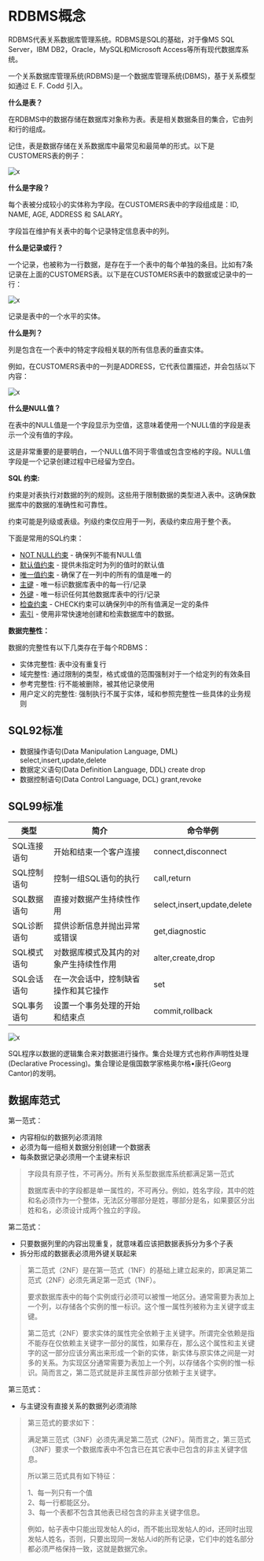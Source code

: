 # RDBMS概念

RDBMS代表关系数据库管理系统。RDBMS是SQL的基础，对于像MS SQL Server，IBM DB2，Oracle，MySQL和Microsoft Access等所有现代数据库系统。

一个关系数据库管理系统(RDBMS)是一个数据库管理系统(DBMS)，基于关系模型如通过 E. F. Codd 引入。

**什么是表？**

在RDBMS中的数据存储在数据库对象称为表。表是相关数据条目的集合，它由列和行的组成。

记住，表是数据存储在关系数据库中最常见和最简单的形式。以下是CUSTOMERS表的例子：

![x](./Resource/2.jpg)

**什么是字段？**

每个表被分成较小的实体称为字段。在CUSTOMERS表中的字段组成是：ID, NAME, AGE, ADDRESS 和 SALARY。

字段旨在维护有关表中的每个记录特定信息表中的列。

**什么是记录或行？**

一个记录，也被称为一行数据，是存在于一个表中的每个单独的条目。比如有7条记录在上面的CUSTOMERS表。以下是在CUSTOMERS表中的数据或记录中的一行：

![x](./Resource/3.jpg)

记录是表中的一个水平的实体。

**什么是列？**

列是包含在一个表中的特定字段相关联的所有信息表的垂直实体。

例如，在CUSTOMERS表中的一列是ADDRESS，它代表位置描述，并会包括以下内容：

![x](./Resource/4.jpg)

**什么是NULL值？**

在表中的NULL值是一个字段显示为空值，这意味着使用一个NULL值的字段是表示一个没有值的字段。

这是非常重要的是要明白，一个NULL值不同于零值或包含空格的字段。NULL值字段是一个记录创建过程中已经留为空白。

**SQL 约束:**

约束是对表执行对数据的列的规则。这些用于限制数据的类型进入表中。这确保数据库中的数据的准确性和可靠性。

约束可能是列级或表级。列级约束仅应用于一列，表级约束应用于整个表。

下面是常用的SQL约束：

- [NOT NULL约束](http://www.yiibai.com/sql/sql-not-null.html) - 确保列不能有NULL值
- [默认值约束](http://www.yiibai.com/sql/sql-default.html) - 提供未指定时为列的值时的默认值
- [唯一值约束](http://www.yiibai.com/sql/sql-unique.html) - 确保了在一列中的所有的值是唯一的
- [主键](http://www.yiibai.com/sql/sql-primary-key.html) - 唯一标识数据库表中的每一行/记录
- [外键](http://www.yiibai.com/sql/sql-foreign-key.html) - 唯一标识任何其他数据库表中的行/记录
- [检查约束](http://www.yiibai.com/sql/sql-check.html) - CHECK约束可以确保列中的所有值满足一定的条件
- [索引](http://www.yiibai.com/sql/sql-index.html) - 使用非常快速地创建和检索数据库中的数据。

**数据完整性：**

数据的完整性有以下几类存在于每个RDBMS：

- 实体完整性: 表中没有重复行
- 域完整性: 通过限制的类型，格式或值的范围强制对于一个给定列的有效条目
- 参考完整性: 行不能被删除，被其他记录使用
- 用户定义的完整性: 强制执行不属于实体，域和参照完整性一些具体的业务规则

## SQL92标准

- 数据操作语句(Data Manipulation Language, DML) select,insert,update,delete
- 数据定义语句(Data Definition Language, DDL) create drop
- 数据控制语句(Data Control Language, DCL) grant,revoke

## SQL99标准

类型|简介|命令举例
-|-|-
SQL连接语句|开始和结束一个客户连接|connect,disconnect
SQL控制语句|控制一组SQL语句的执行|call,return
SQL数据语句|直接对数据产生持续性作用|select,insert,update,delete
SQL诊断语句|提供诊断信息并抛出异常或错误|get,diagnostic
SQL模式语句|对数据库模式及其内的对象产生持续性作用|alter,create,drop
SQL会话语句|在一次会话中，控制缺省操作和其它操作|set
SQL事务语句|设置一个事务处理的开始和结束点|commit,rollback

![x](./Resource/1.png)

SQL程序以数据的逻辑集合来对数据进行操作。集合处理方式也称作声明性处理(Declarative Processing)。集合理论是俄国数学家格奥尔格•康托(Georg Cantor)的发明。

## 数据库范式

第一范式：

- 内容相似的数据列必须消除
- 必须为每一组相关数据分别创建一个数据表
- 每条数据记录必须用一个主键来标识

>字段具有原子性，不可再分。所有关系型数据库系统都满足第一范式
>
>数据库表中的字段都是单一属性的，不可再分。例如，姓名字段，其中的姓和名必须作为一个整体，无法区分哪部分是姓，哪部分是名，如果要区分出姓和名，必须设计成两个独立的字段。

第二范式：

- 只要数据列里的内容出现重复，就意味着应该把数据表拆分为多个子表
- 拆分形成的数据表必须用外键关联起来

>第二范式（2NF）是在第一范式（1NF）的基础上建立起来的，即满足第二范式（2NF）必须先满足第一范式（1NF）。
>
>要求数据库表中的每个实例或行必须可以被惟一地区分。通常需要为表加上一个列，以存储各个实例的惟一标识。这个惟一属性列被称为主关键字或主键。
>
>第二范式（2NF）要求实体的属性完全依赖于主关键字。所谓完全依赖是指不能存在仅依赖主关键字一部分的属性，如果存在，那么这个属性和主关键字的这一部分应该分离出来形成一个新的实体，新实体与原实体之间是一对多的关系。为实现区分通常需要为表加上一个列，以存储各个实例的惟一标识。简而言之，第二范式就是非主属性非部分依赖于主关键字。

第三范式：

- 与主键没有直接关系的数据列必须消除

>第三范式的要求如下：
>
>满足第三范式（3NF）必须先满足第二范式（2NF）。简而言之，第三范式（3NF）要求一个数据库表中不包含已在其它表中已包含的非主关键字信息。
>
>所以第三范式具有如下特征：
>
>1、每一列只有一个值  
>2、每一行都能区分。  
>3、每一个表都不包含其他表已经包含的非主关键字信息。  
>
>例如，帖子表中只能出现发帖人的id，而不能出现发帖人的id，还同时出现发帖人姓名，否则，只要出现同一发帖人id的所有记录，它们中的姓名部分都必须严格保持一致，这就是数据冗余。
